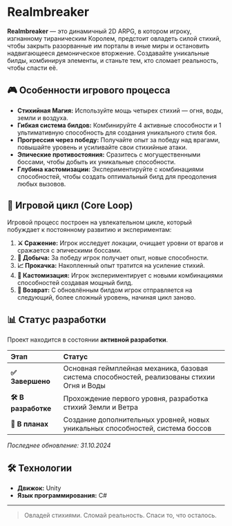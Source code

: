 # Realmbreaker
**Realmbreaker** — это динамичный 2D ARPG, в котором игроку, изгнанному тираническим Королем, предстоит овладеть силой стихий, чтобы закрыть разорванные им порталы в иные миры и остановить надвигающееся демоническое вторжение. Создавайте уникальные билды, комбинируя элементы, и станьте тем, кто сломает реальность, чтобы спасти её.

## 🎮 Особенности игрового процесса

*   **Стихийная Магия:** Используйте мощь четырех стихий — огня, воды, земли и воздуха.
*   **Гибкая система билдов:** Комбинируйте 4 активные способности и 1 ультимативную способность для создания уникального стиля боя.
*   **Прогрессия через победу:** Получайте опыт за победу над врагами, повышайте уровень и усиливайте свои стихийные атаки.
*   **Эпические противостояния:** Сразитесь с могущественными боссами, чтобы добыть их уникальные способности.
*   **Глубина кастомизации:** Экспериментируйте с комбинациями способностей, чтобы создать оптимальный билд для преодоления любых вызовов.

## 🔄 Игровой цикл (Core Loop)

Игровой процесс построен на увлекательном цикле, который побуждает к постоянному развитию и экспериментам:

1.  **⚔️ Сражение:** Игрок исследует локации, очищает уровни от врагов и сражается с эпическими боссами.
2.  **🎁 Добыча:** За победу игрок получает опыт, новые способности.
3.  **📈 Прокачка:** Накопленный опыт тратится на усиление стихий.
4.  **🧪 Кастомизация:** Игрок экспериментирует с новыми комбинациями способностей создавая мощный билд.
5.  **🔄 Возврат:** С обновлённым билдом игрок отправляется на следующий, более сложный уровень, начиная цикл заново.

## 📊 Статус разработки

Проект находится в состоянии **активной разработки**.

| Этап | Статус |
| :--- | :--- |
| **✅ Завершено** | Основная геймплейная механика, базовая система способностей, реализованы стихии Огня и Воды |
| **🛠️ В разработке** | Прохождение первого уровня, разработка стихий Земли и Ветра |
| **📅 В планах** | Создание дополнительных уровней, новых уникальных способностей, система боссов |

*Последнее обновление: 31.10.2024*

## 🛠️ Технологии
*   **Движок:** Unity
*   **Язык программирования:** C#
---
> Овладей стихиями. Сломай реальность. Спаси то, что осталось.

